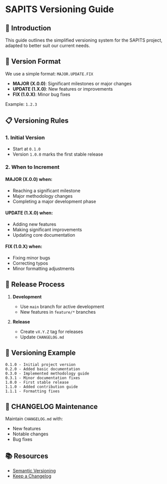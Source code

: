 # SAPITS Versioning Guide

## 📌 Introduction

This guide outlines the simplified versioning system for the SAPITS project, adapted to better suit our current needs.

## 🔢 Version Format

We use a simple format: `MAJOR.UPDATE.FIX`

- **MAJOR (X.0.0)**: Significant milestones or major changes
- **UPDATE (1.X.0)**: New features or improvements
- **FIX (1.0.X)**: Minor bug fixes

Example: `1.2.3`

## 📋 Versioning Rules

### 1. Initial Version
- Start at `0.1.0`
- Version `1.0.0` marks the first stable release

### 2. When to Increment

#### MAJOR (X.0.0) when:
- Reaching a significant milestone
- Major methodology changes
- Completing a major development phase

#### UPDATE (1.X.0) when:
- Adding new features
- Making significant improvements
- Updating core documentation

#### FIX (1.0.X) when:
- Fixing minor bugs
- Correcting typos
- Minor formatting adjustments

## 🔄 Release Process

1. **Development**
   - Use `main` branch for active development
   - New features in `feature/*` branches

2. **Release**
   - Create `vX.Y.Z` tag for releases
   - Update `CHANGELOG.md`

## 📅 Versioning Example

```
0.1.0 - Initial project version
0.2.0 - Added basic documentation
0.3.0 - Implemented methodology guide
0.3.1 - Minor documentation fixes
1.0.0 - First stable release
1.1.0 - Added contribution guide
1.1.1 - Formatting fixes
```

## 📝 CHANGELOG Maintenance

Maintain `CHANGELOG.md` with:
- New features
- Notable changes
- Bug fixes

## 📚 Resources

- [Semantic Versioning](https://semver.org/)
- [Keep a Changelog](https://keepachangelog.com/)
